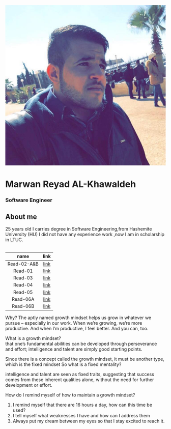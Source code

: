 

![pho](img/pho.jpg)
<br>

# Marwan Reyad AL-Khawaldeh
### Software Engineer

## About me

25 years old I carries degree in Software Engineering,from Hashemite University (HU) I did not have any experience work ,now I am in scholarship in LTUC.
<br>
<br>

| name | link |	
| :---:| :---:|	
| Read-02-A&B    | [link](class-102-A.md)|	
|Read-01         | [link](class-102-B.md)|
|Read-03         |[link](class-102-03.md)|
|Read-04         |[link](Read-04.md)     |
|Read-05         |[link](Read-05.md)     |
|Read-06A      |[link](Read-06A.md)      |
|Read-06B      |[link](Read-06B.md)      |


Why? The aptly named growth mindset helps us grow in whatever we pursue – especially in our work. When we’re growing, we’re more productive. And when I’m productive, I feel better. And you can, too.	

What is a growth mindset?	
 that one’s fundamental abilities can be developed through perseverance and effort; intelligence and talent are simply good starting points.	

Since there is a concept called the growth mindset, it must be another type, which is the fixed mindset	
So what is a fixed mentality?	

 intelligence and talent are seen as fixed traits, suggesting that success comes from these inherent qualities alone, without the need for further development or effort.	

 How do I remind myself of how to maintain a growth mindset?	
1. I remind myself that there are 16 hours a day, how can this time be used?	
2. I tell myself what weaknesses I have and how can I address them	
3. Always put my dream between my eyes so that I stay excited to reach it.	 



